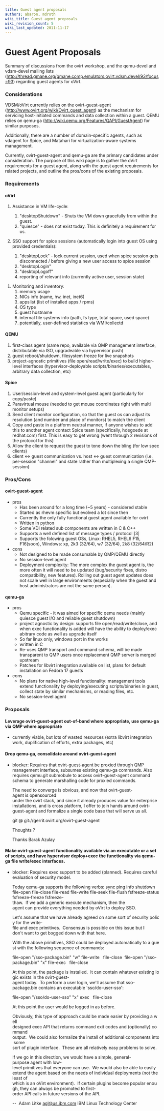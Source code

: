 ```yaml
---
title: Guest agent proposals
authors: abaron, mdroth
wiki_title: Guest agent proposals
wiki_revision_count: 5
wiki_last_updated: 2011-11-17
---
```


# Guest Agent Proposals

Summary of discussions from the ovirt workshop, and the qemu-devel and vdsm-devel mailing lists (http://thread.gmane.org/gmane.comp.emulators.ovirt.vdsm.devel/93/focus=93) regarding guest agents for oVirt.

### Considerations

VDSM/oVirt currently relies on the ovirt-guest-agent (http://www.ovirt.org/wiki/Ovirt_guest_agent) as the mechanism for servicing host-initiated commands and data collection within a guest. QEMU relies on qemu-ga (http://wiki.qemu.org/Features/QAPI/GuestAgent) for similar purposes.

Additionally, there are a number of domain-specific agents, such as vdagent for Spice, and Matahari for virtualization-aware systems management.

Currently, ovirt-guest-agent and qemu-ga are the primary candidates under consideration. The purpose of this wiki page is to gather the oVirt requirements for a guest agent, along with the guest agent requirements for related projects, and outline the pros/cons of the existing proposals.

### Requirements

#### oVirt

1.  Assistance in VM life-cycle:
    1.  "desktopShutdown" - Shuts the VM down gracefully from within the guest.
    2.  "quiesce" - does not exist today. This is definitely a requirement for us.

2.  SSO support for spice sessions (automatically login into guest OS using provided credentials):
    1.  "desktopLock" - lock current session, used when spice session gets disconnected / before giving a new user access to spice session
    2.  "desktopLogin"
    3.  "desktopLogoff"
    4.  reporting of relevant info (currently active user, session state)

<!-- -->

1.  Monitoring and inventory:
    1.  memory usage
    2.  NICs info (name, hw, inet, inet6)
    3.  appslist (list of installed apps / rpms)
    4.  OS type
    5.  guest hostname
    6.  internal file systems info (path, fs type, total space, used space)
    7.  potentially, user-defined statistics via WMI/collectd

#### QEMU

1.  first-class agent (same repo, available via QMP management interface, distributable via ISO, upgradeable via hypervisor push)
2.  guest reboot/shutdown, filesystem freeze for live snapshots
3.  project-agnostic primitives (file open/read/write/exec) to build higher-level interfaces (hypervisor-deployable scripts/binaries/executables, arbitrary data collection, etc)

#### Spice

1.  User/session-level and system-level guest agent (particularly for copy/paste)
2.  Paravirtual mouse (needed to get mouse coordinates right with multi monitor setups)
3.  Send client monitor configuration, so that the guest os can adjust its resolution (and number and place of monitors) to match the client
4.  Copy and paste in a platform neutral manner, if anyone wishes to add this to another agent contact Spice team (specifically, hdegoede at redhat.com) first. This is easy to get wrong (went through 2 revisions of the protocol for this)
5.  Allow the client to request the guest to tone down the bling (for low spec clients)
6.  client <-> guest communication vs. host <-> guest communication (i.e. per-session "channel" and state rather than multiplexing a single QMP-session)

### Pros/Cons

#### ovirt-guest-agent

*   pros
    -   Has been around for a long time (~5 years) - considered stable
    -   Started as rhevm specific but evolved a lot since then
    -   Currently the only fully functional guest agent available for ovirt
    -   Written in python
    -   Some VDI related sub components are written in C & C++
    -   Supports a well defined list of message types / protocol [3]
    -   Supports the folowing guest OSs, Linux: RHEL5, RHEL6 F15, F16(soon), Windows: xp, 2k3 (32/64), w7 (32/64), 2k8 (32/64/R2)
*   cons
    -   Not designed to be made consumable by QMP/QEMU directly
    -   No session-level agent
    -   Deployment complexity: The more complex the guest agent is, the more often it will need to be updated (bug/security fixes, distro compatibility, new features). Rolling out guest agent updates does not scale well in large environments (especially when the guest and host administrators are not the same person).

#### qemu-ga

*   pros
    -   Qemu specific - it was aimed for specific qemu needs (mainly quiesce guest I/O and reliable guest shutdown)
    -   project agnostic by design: supports file open/read/write/close, and when exec functionality is added will have the ability to deploy/exec abitrary code as well as upgrade itself
    -   So far linux only, windows port in the works
    -   written in C
    -   Re-uses QMP transport and command schema, will be made transparent to QMP users once replacement QMP server is merged upstream
    -   Patches for libvirt integration available on list, plans for default installation on Fedora 17 guests
*   cons
    -   No plans for native high-level functionality: management tools extend functionality by deploying/executing scripts/binaries in guest, collect state by similar mechanisms, or reading files, etc.
    -   No session-level agent

### Proposals

#### Leverage ovirt-guest-agent out-of-band where appropriate, use qemu-ga via QMP where appropriate

*   currently viable, but lots of wasted resources (extra libvirt integration work, duplification of efforts, extra packages, etc)

#### Drop qemu-ga, consolidate around ovirt-guest-agent

*   blocker: Requires that ovirt-guest-agent be proxied through QMP management interface, subsumes existing qemu-ga commands. Also requires qemu.git submobule to access ovirt-guest-agent command schema to generate marshalling code for proxied commands.

      The need to converge is obvious, and now that ovirt-guest-agent is opensourced 
      under the ovirt stack, and since it already produces value for enterprise 
      installations, and is cross platform, I offer to join hands around ovirt-
      guest-agent and formalize a single code base that will serve us all.

      git @ git://gerrit.ovirt.org/ovirt-guest-agent

      Thoughts ?

      Thanks
      Barak Azulay

#### Make ovirt-guest-agent functionality available via an executable or a set of scripts, and have hypervisor deploy+exec the functionality via qemu-ga file write/exec interfaces.

*   blocker: Requires exec support to be added (planned). Requires careful evaluation of security model.

      Today qemu-ga supports the following verbs: sync ping info shutdown
      file-open file-close file-read file-write file-seek file-flush fsfreeze-status
      fsfreeze-freeze fsfreeze-thaw.  If we add a generic execute mechanism, then the
      agent can provide everything needed by oVirt to deploy SSO.

      Let's assume that we have already agreed on some sort of security policy for the
      write-file and exec primitives.  Consensus is possible on this issue but I
      don't want to get bogged down with that here.

      With the above primitives, SSO could be deployed automatically to a guest with
      the following sequence of commands:

      file-open "<exec-dir>/sso-package.bin" "w"
      file-write <fh> <buf>
      file-close <fh>
      file-open "<exec-dir>/sso-package.bin" "x"
      file-exec <fh> <args>
      file-close <fh>

      At this point, the package is installed.  It can contain whatever existing logic
      exists in the ovirt-guest-agent today.  To perform a user login, we'll assume
      that sso-package.bin contains an executable 'sso/do-user-sso':

      file-open "<exec-dir>/sso/do-user-sso" "x"
      exec <fh> <args>
      file-close <fh>

      At this point the user would be logged in as before.

      Obviously, this type of approach could be made easier by providing a well
      designed exec API that returns command exit codes and (optionally) command
      output.  We could also formalize the install of additional components into some
      sort of plugin interface.  These are all relatively easy problems to solve.

      If we go in this direction, we would have a simple, general-purpose agent with
      low-level primitives that everyone can use.  We would also be able to easily
      extend the agent based on the needs of individual deployments (not the least of
      which is an oVirt environment).  If certain plugins become popular enough, they
      can always be promoted to first-order API calls in future versions of the API.

      -- 
      Adam Litke <agl@us.ibm.com>
      IBM Linux Technology Center
